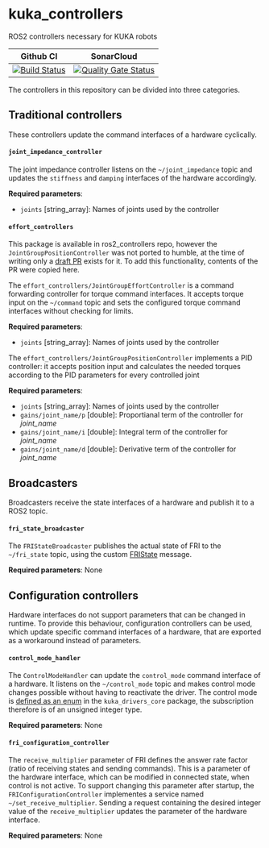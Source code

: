 # kuka_controllers
ROS2 controllers necessary for KUKA robots

Github CI | SonarCloud
------------| ---------------
[![Build Status](https://github.com/kroshu/kuka_controllers/workflows/CI/badge.svg?branch=main)](https://github.com/kroshu/kuka_controllers/actions) | [![Quality Gate Status](https://sonarcloud.io/api/project_badges/measure?project=kroshu_kuka_controllers&metric=alert_status)](https://sonarcloud.io/dashboard?id=kroshu_kuka_controllers)

The controllers in this repository can be divided into three categories.

## Traditional controllers

These controllers update the command interfaces of a hardware cyclically.

#### `joint_impedance_controller`
The joint impedance controller listens on the `~/joint_impedance` topic and updates the `stiffness` and `damping` interfaces of the hardware accordingly.

__Required parameters__:
- `joints` [string_array]: Names of joints used by the controller

#### `effort_controllers`
This package is available in ros2_controllers repo, however the `JointGroupPositionController` was not ported to humble, at the time of writing only a [draft PR](https://github.com/ros-controls/ros2_controllers/pull/198) exists for it. To add this functionality, contents of the PR were copied here.

The `effort_controllers/JointGroupEffortController` is a command forwarding controller for torque command interfaces. It accepts torque input on the `~/command` topic and sets the configured torque command interfaces without checking for limits. 

__Required parameters__:
- `joints` [string_array]: Names of joints used by the controller

The `effort_controllers/JointGroupPositionController` implements a PID controller: it accepts position input and calculates the needed torques according to the PID parameters for every controlled joint

__Required parameters__:
- `joints` [string_array]: Names of joints used by the controller
- `gains/joint_name/p` [double]: Proportianal term of the controller for *joint_name*
- `gains/joint_name/i` [double]: Integral term of the controller for *joint_name*
- `gains/joint_name/d` [double]: Derivative term of the controller for *joint_name*

## Broadcasters

Broadcasters receive the state interfaces of a hardware and publish it to a ROS2 topic.
#### `fri_state_broadcaster`

The `FRIStateBroadcaster` publishes the actual state of FRI to the `~/fri_state` topic, using the custom [FRIState](https://github.com/kroshu/kuka_drivers/blob/master/kuka_driver_interfaces/msg/FRIState.msg) message.

__Required parameters__: None

## Configuration controllers

Hardware interfaces do not support parameters that can be changed in runtime. To provide this behaviour, configuration controllers can be used, which update specific command interfaces of a hardware, that are exported as a workaround instead of parameters.

#### `control_mode_handler`

The `ControlModeHandler` can update the `control_mode` command interface of a hardware. It listens on the `~/control_mode` topic and makes control mode changes possible without having to reactivate the driver.
The control mode is [defined as an enum](https://github.com/kroshu/kuka_drivers/blob/master/kuka_drivers_core/include/kuka_drivers_core/control_mode.hpp) in the `kuka_drivers_core` package, the subscription therefore is of an unsigned integer type.

__Required parameters__: None

#### `fri_configuration_controller`

The `receive_multiplier` parameter of FRI defines the answer rate factor (ratio of receiving states and sending commands). This is a parameter of the hardware interface, which can be modified in connected state, when control is not active. To support changing this parameter after startup, the `FRIConfigurationController` implementes a service named `~/set_receive_multiplier`. Sending a request containing the desired integer value of the `receive_multiplier` updates the parameter of the hardware interface.

__Required parameters__: None